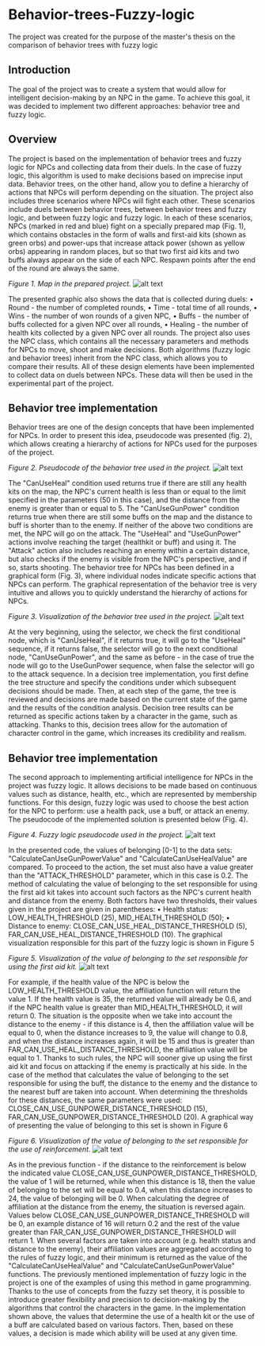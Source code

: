 # Behavior-trees-Fuzzy-logic
 The project was created for the purpose of the master's thesis on the comparison of behavior trees with fuzzy logic

## Introduction
The goal of the project was to create a system that would allow for intelligent decision-making by an NPC in the game. To achieve this goal, it was decided to implement two different approaches: behavior tree and fuzzy logic.

## Overview
The project is based on the implementation of behavior trees and fuzzy logic for NPCs and collecting data from their duels. In the case of fuzzy logic, this algorithm is used to make decisions based on imprecise input data. Behavior trees, on the other hand, allow you to define a hierarchy of actions that NPCs will perform depending on the situation.
The project also includes three scenarios where NPCs will fight each other. These scenarios include duels between behavior trees, between behavior trees and fuzzy logic, and between fuzzy logic and fuzzy logic. In each of these scenarios, NPCs (marked in red and blue) fight on a specially prepared map (Fig. 1), which contains obstacles in the form of walls and first-aid kits (shown as green orbs) and power-ups that increase attack power (shown as yellow orbs) appearing in random places, but so that two first aid kits and two buffs always appear on the side of each NPC. Respawn points after the end of the round are always the same. 

*Figure 1. Map in the prepared project.*
![alt text](https://github.com/Nausiz/Behavior-trees-Fuzzy-logic/blob/main/Decision%20Trees/Img/screenshot1.png)

The presented graphic also shows the data that is collected during duels:
• Round - the number of completed rounds,
• Time - total time of all rounds,
• Wins - the number of won rounds of a given NPC,
• Buffs - the number of buffs collected for a given NPC over all rounds,
• Healing - the number of health kits collected by a given NPC over all rounds.
The project also uses the NPC class, which contains all the necessary parameters and methods for NPCs to move, shoot and make decisions. Both algorithms (fuzzy logic and behavior trees) inherit from the NPC class, which allows you to compare their results.
All of these design elements have been implemented to collect data on duels between NPCs. These data will then be used in the experimental part of the project.

## Behavior tree implementation
Behavior trees are one of the design concepts that have been implemented for NPCs. In order to present this idea, pseudocode was presented (fig. 2), which allows creating a hierarchy of actions for NPCs used for the purposes of the project.

*Figure 2. Pseudocode of the behavior tree used in the project.*
![alt text](https://github.com/Nausiz/Behavior-trees-Fuzzy-logic/blob/main/Decision%20Trees/Img/screenshot2.png)

The "CanUseHeal" condition used returns true if there are still any health kits on the map, the NPC's current health is less than or equal to the limit specified in the parameters (50 in this case), and the distance from the enemy is greater than or equal to 5. The "CanUseGunPower" condition returns true when there are still some buffs on the map and the distance to buff is shorter than to the enemy. If neither of the above two conditions are met, the NPC will go on the attack. The "UseHeal" and "UseGunPower" actions involve reaching the target (healthkit or buff) and using it. The "Attack" action also includes reaching an enemy within a certain distance, but also checks if the enemy is visible from the NPC's perspective, and if so, starts shooting.
The behavior tree for NPCs has been defined in a graphical form (Fig. 3), where individual nodes indicate specific actions that NPCs can perform. The graphical representation of the behavior tree is very intuitive and allows you to quickly understand the hierarchy of actions for NPCs.

*Figure 3. Visualization of the behavior tree used in the project.*
![alt text](https://github.com/Nausiz/Behavior-trees-Fuzzy-logic/blob/main/Decision%20Trees/Img/screenshot3.png)

At the very beginning, using the selector, we check the first conditional node, which is "CanUseHeal", if it returns true, it will go to the "UseHeal" sequence, if it returns false, the selector will go to the next conditional node, "CanUseGunPower", and the same as before - in the case of true the node will go to the UseGunPower sequence, when false the selector will go to the attack sequence.
In a decision tree implementation, you first define the tree structure and specify the conditions under which subsequent decisions should be made. Then, at each step of the game, the tree is reviewed and decisions are made based on the current state of the game and the results of the condition analysis. Decision tree results can be returned as specific actions taken by a character in the game, such as attacking. Thanks to this, decision trees allow for the automation of character control in the game, which increases its credibility and realism.

## Behavior tree implementation
The second approach to implementing artificial intelligence for NPCs in the project was fuzzy logic. It allows decisions to be made based on continuous values such as distance, health, etc., which are represented by membership functions. For this design, fuzzy logic was used to choose the best action for the NPC to perform: use a health pack, use a buff, or attack an enemy. The pseudocode of the implemented solution is presented below (Fig. 4).

*Figure 4. Fuzzy logic pseudocode used in the project.*
![alt text](https://github.com/Nausiz/Behavior-trees-Fuzzy-logic/blob/main/Decision%20Trees/Img/screenshot4.png)

In the presented code, the values of belonging [0-1] to the data sets: "CalculateCanUseGunPowerValue" and "CalculateCanUseHealValue" are compared. To proceed to the action, the set must also have a value greater than the "ATTACK_THRESHOLD" parameter, which in this case is 0.2. The method of calculating the value of belonging to the set responsible for using the first aid kit takes into account such factors as the NPC's current health and distance from the enemy. Both factors have two thresholds, their values given in the project are given in parentheses:
• Health status: LOW_HEALTH_THRESHOLD (25), MID_HEALTH_THRESHOLD (50);
• Distance to enemy: CLOSE_CAN_USE_HEAL_DISTANCE_THRESHOLD (5), FAR_CAN_USE_HEAL_DISTANCE_THRESHOLD (10).
The graphical visualization responsible for this part of the fuzzy logic is shown in Figure 5

*Figure 5. Visualization of the value of belonging to the set responsible for using the first aid kit.*
![alt text](https://github.com/Nausiz/Behavior-trees-Fuzzy-logic/blob/main/Decision%20Trees/Img/screenshot5.png)

For example, if the health value of the NPC is below the LOW_HEALTH_THRESHOLD value, the affiliation function will return the value 1. If the health value is 35, the returned value will already be 0.6, and if the NPC health value is greater than MID_HEALTH_THRESHOLD, it will return 0. The situation is the opposite when we take into account the distance to the enemy - if this distance is 4, then the affiliation value will be equal to 0, when the distance increases to 9, the value will change to 0.8, and when the distance increases again, it will be 15 and thus is greater than FAR_CAN_USE_HEAL_DISTANCE_THRESHOLD, the affiliation value will be equal to 1. Thanks to such rules, the NPC will sooner give up using the first aid kit and focus on attacking if the enemy is practically at his side.
In the case of the method that calculates the value of belonging to the set responsible for using the buff, the distance to the enemy and the distance to the nearest buff are taken into account. When determining the thresholds for these distances, the same parameters were used: CLOSE_CAN_USE_GUNPOWER_DISTANCE_THRESHOLD (15), FAR_CAN_USE_GUNPOWER_DISTANCE_THRESHOLD (20). A graphical way of presenting the value of belonging to this set is shown in Figure 6

*Figure 6. Visualization of the value of belonging to the set responsible for the use of reinforcement.*
![alt text](https://github.com/Nausiz/Behavior-trees-Fuzzy-logic/blob/main/Decision%20Trees/Img/screenshot6.png)

As in the previous function - if the distance to the reinforcement is below the indicated value CLOSE_CAN_USE_GUNPOWER_DISTANCE_THRESHOLD, the value of 1 will be returned, while when this distance is 18, then the value of belonging to the set will be equal to 0.4, when this distance increases to 24, the value of belonging will be 0. When calculating the degree of affiliation at the distance from the enemy, the situation is reversed again. Values below CLOSE_CAN_USE_GUNPOWER_DISTANCE_THRESHOLD will be 0, an example distance of 16 will return 0.2 and the rest of the value greater than FAR_CAN_USE_GUNPOWER_DISTANCE_THRESHOLD will return 1.
When several factors are taken into account (e.g. health status and distance to the enemy), their affiliation values are aggregated according to the rules of fuzzy logic, and their minimum is returned as the value of the "CalculateCanUseHealValue" and "CalculateCanUseGunPowerValue" functions.
The previously mentioned implementation of fuzzy logic in the project is one of the examples of using this method in game programming. Thanks to the use of concepts from the fuzzy set theory, it is possible to introduce greater flexibility and precision to decision-making by the algorithms that control the characters in the game. In the implementation shown above, the values that determine the use of a health kit or the use of a buff are calculated based on various factors. Then, based on these values, a decision is made which ability will be used at any given time.
